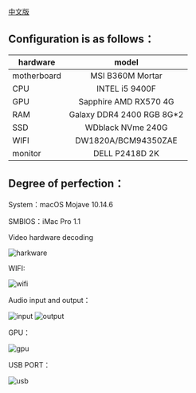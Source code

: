 [中文版](https://github.com/reputati0n/hackintosh-b360--9400f/)

## Configuration is as follows：

| hardware | model | 
| - | :-: |
| motherboard |MSI B360M Mortar|
| CPU |INTEL i5 9400F|
| GPU |Sapphire AMD RX570 4G|
| RAM |Galaxy DDR4 2400 RGB 8G*2|
| SSD |WDblack NVme 240G|
| WIFI |DW1820A/BCM94350ZAE|
| monitor |DELL P2418D 2K |


## Degree of perfection：

System：macOS Mojave 10.14.6

SMBIOS：iMac Pro 1.1

Video hardware decoding

![harkware](https://github.com/reputati0n/hackintosh-b360--9400f/blob/master/image/10.14.6hard.png)

WIFI:

![wifi](https://github.com/reputati0n/hackintosh-b360--9400f/blob/master/image/wifi.png)

Audio input and output：

![input](https://github.com/reputati0n/hackintosh-b360--9400f/blob/master/image/audio-input.png?raw=true)
![output](https://github.com/reputati0n/hackintosh-b360--9400f/blob/master/image/audio-output.png)

GPU：

![gpu](https://github.com/reputati0n/hackintosh-b360--9400f/blob/master/image/gpu-rx570.png)

USB PORT：

![usb](https://github.com/reputati0n/hackintosh-b360--9400f/blob/master/image/usbport.png)
